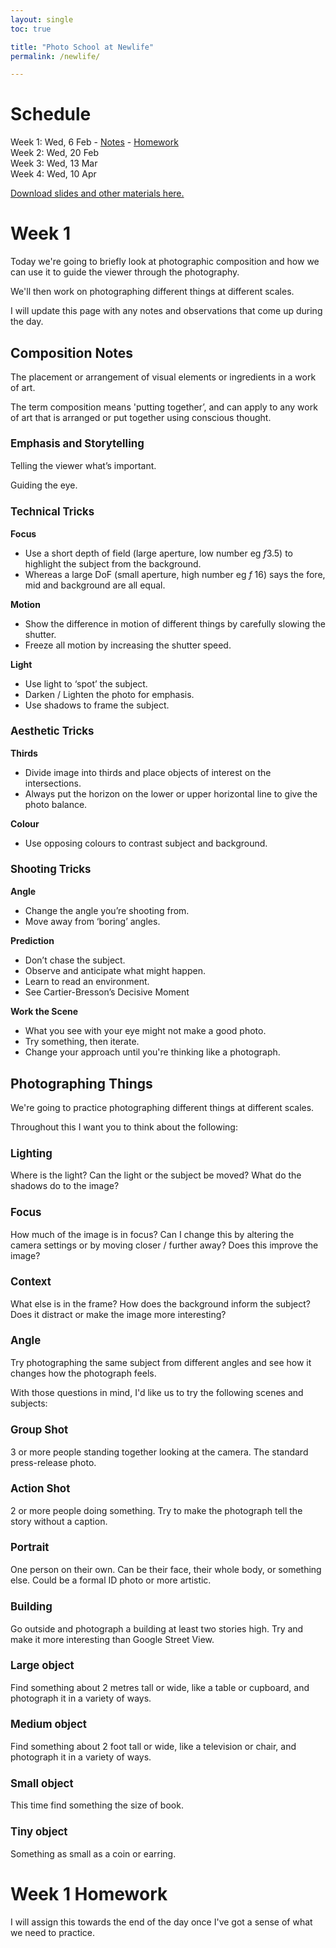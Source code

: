 ```yaml
---
layout: single
toc: true

title: "Photo School at Newlife"
permalink: /newlife/

---
```


<style>h3{ font-size: 1.2em;} h2{font-size: 1.5em;}</style>

# Schedule

Week 1: Wed, 6 Feb - [Notes](#week-1) - [Homework](#week-1-homework)  
Week 2: Wed, 20 Feb    
Week 3: Wed, 13 Mar    
Week 4: Wed, 10 Apr    

[Download slides and other materials here.](https://www.dropbox.com/sh/88ts51jix1pkd02/AAB1U2nnIcWRz9Nqb_uJOPWxa?dl=0)

# Week 1

Today we're going to briefly look at photographic composition and how we can use it to guide the viewer through the photography. 

We'll then work on photographing different things at different scales. 

I will update this page with any notes and observations that come up during the day. 

## Composition Notes

The placement or arrangement of visual elements or ingredients in a work of art.

The term composition means 'putting together’, and can apply to any work of art that is arranged or put together using conscious thought.

### Emphasis and Storytelling

Telling the viewer what’s important. 

Guiding the eye.

### Technical Tricks

**Focus**

* Use a short depth of field (large aperture, low number eg *f*3.5) to highlight the subject from the background. 
* Whereas a large DoF (small aperture, high number eg *f* 16) says the fore, mid and background are all equal. 

**Motion**

* Show the difference in motion of different things by carefully slowing the shutter. 
* Freeze all motion by increasing the shutter speed. 

**Light**

* Use light to ‘spot’ the subject.
* Darken / Lighten the photo for emphasis.
* Use shadows to frame the subject.

### Aesthetic Tricks

**Thirds**

- Divide image into thirds and place objects of interest on the intersections.
- Always put the horizon on the lower or upper horizontal line to give the photo balance. 

**Colour**

- Use opposing colours to contrast subject and background.

### Shooting Tricks

**Angle**

* Change the angle you’re shooting from. 
* Move away from ‘boring’ angles.

**Prediction**

* Don’t chase the subject. 
* Observe and anticipate what might happen.
* Learn to read an environment.
* See Cartier-Bresson’s Decisive Moment

**Work the Scene**

* What you see with your eye might not make a good photo. 
* Try something, then iterate. 
* Change your approach until you're thinking like a photograph.

## Photographing Things

We're going to practice photographing different things at different scales. 

Throughout this I want you to think about the following:

### Lighting

Where is the light? Can the light or the subject be moved? What do the shadows do to the image? 

### Focus 

How much of the image is in focus? Can I change this by altering the camera settings or by moving closer / further away? Does this improve the image? 

### Context

What else is in the frame? How does the background inform the subject? Does it distract or make the image more interesting? 

### Angle 

Try photographing the same subject from different angles and see how it changes how the photograph feels. 

With those questions in mind, I'd like us to try the following scenes and subjects:

### Group Shot

3 or more people standing together looking at the camera. The standard press-release photo. 

### Action Shot

2 or more people doing something. Try to make the photograph tell the story without a caption. 

### Portrait

One person on their own. Can be their face, their whole body, or something else. Could be a formal ID photo or more artistic. 

### Building

Go outside and photograph a building at least two stories high. Try and make it more interesting than Google Street View.

### Large object

Find something about 2 metres tall or wide, like a table or cupboard, and photograph it in a variety of ways. 

### Medium object

Find something about 2 foot tall or wide, like a television or chair, and photograph it in a variety of ways.

### Small object

This time find something the size of book. 

### Tiny object

Something as small as a coin or earring. 

# Week 1 Homework

I will assign this towards the end of the day once I've got a sense of what we need to practice. 


 



